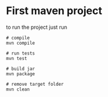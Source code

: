 # First maven project

to run the project just run
```shell
# compile
mvn compile

# run tests
mvn test

# build jar
mvn package

# remove target folder
mvn clean
```

